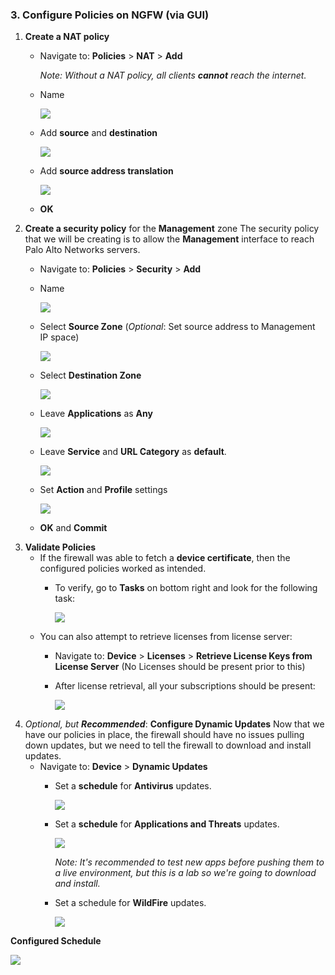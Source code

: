 ### 3. Configure Policies on NGFW (via GUI)
1. **Create a NAT policy**
	- Navigate to: **Policies** > **NAT** > **Add**

		*Note: Without a NAT policy, all clients **cannot** reach the internet.*
	- Name

		![](../../screenshots/adpalab-94.png)
	- Add **source** and **destination**

		![](../../screenshots/adpalab-95.png)
	- Add **source address translation**

		![](../../screenshots/adpalab-96.png)
	- **OK**
2. **Create a security policy** for the **Management** zone
	The security policy that we will be creating is to allow the **Management** interface to reach Palo Alto Networks servers.
	- Navigate to: **Policies** > **Security** > **Add**
	- Name

		![](../../screenshots/adpalab-377.png)
	- Select **Source Zone** (*Optional*: Set source address to Management IP space)

		![](../../screenshots/adpalab-379.png)
	- Select **Destination Zone**

		![](../../screenshots/adpalab-376.png)
	- Leave **Applications** as **Any**

		![](../../screenshots/adpalab-375.png)
	- Leave **Service** and **URL Category** as **default**.

		![](../../screenshots/adpalab-378.png)
	- Set **Action** and **Profile** settings

		![](../../screenshots/adpalab-374.png)
	- **OK** and **Commit**
3. **Validate Policies**
	- If the firewall was able to fetch a **device certificate**, then the configured policies worked as intended.
		- To verify, go to **Tasks** on bottom right and look for the following task:

			![](../../screenshots/adpalab-67.png)
	- You can also attempt to retrieve licenses from license server:
		- Navigate to: **Device** > **Licenses** > **Retrieve License Keys from License Server** (No Licenses should be present prior to this)
		- After license retrieval, all your subscriptions should be present:

			![](../../screenshots/adpalab-90.png)
4. *Optional, but **Recommended***: **Configure Dynamic Updates**
	Now that we have our policies in place, the firewall should have no issues pulling down updates, but we need to tell the firewall to download and install updates.
	- Navigate to: **Device** > **Dynamic Updates**
		- Set a **schedule** for **Antivirus** updates.

			![](../../screenshots/adpalab-20.png)
		- Set a **schedule** for **Applications and Threats** updates.

			![](../../screenshots/adpalab-21.png)

			*Note: It's recommended to test new apps before pushing them to a live environment, but this is a lab so we're going to download and install.*
		- Set a schedule for **WildFire** updates.

			![](../../screenshots/adpalab-400.png)

**Configured Schedule**

![](../../screenshots/adpalab-387.png)

